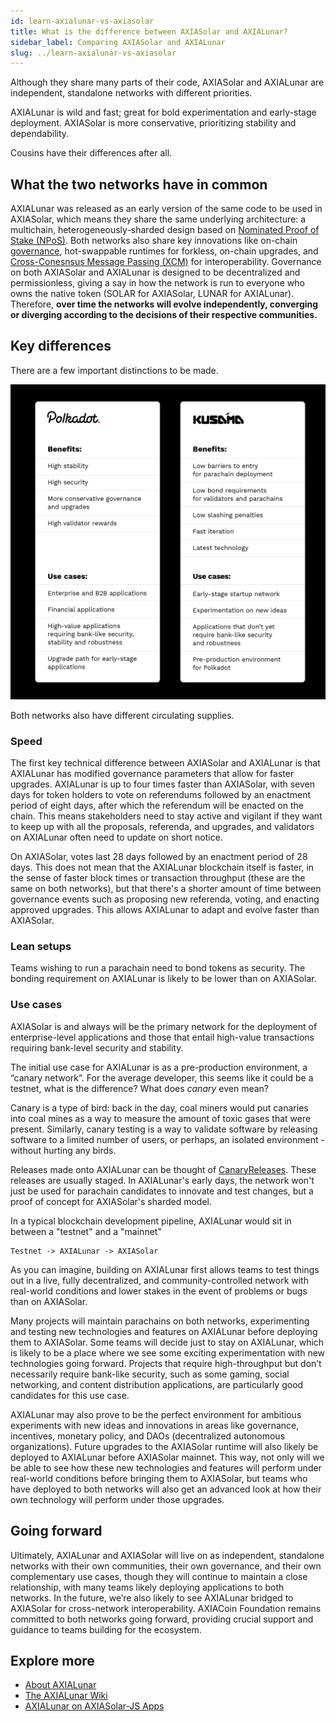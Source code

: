 ```yaml
---
id: learn-axialunar-vs-axiasolar
title: What is the difference between AXIASolar and AXIALunar?
sidebar_label: Comparing AXIASolar and AXIALunar
slug: ../learn-axialunar-vs-axiasolar
---
```


Although they share many parts of their code, AXIASolar and AXIALunar are independent, standalone
networks with different priorities.

AXIALunar is wild and fast; great for bold experimentation and early-stage deployment. AXIASolar is more
conservative, prioritizing stability and dependability.

Cousins have their differences after all.

## What the two networks have in common

AXIALunar was released as an early version of the same code to be used in AXIASolar, which means they
share the same underlying architecture: a multichain, heterogeneously-sharded design based on
[Nominated Proof of Stake (NPoS)](learn-consensus.md). Both networks also share key innovations like
on-chain [governance](learn-governance.md), hot-swappable runtimes for forkless, on-chain upgrades,
and [Cross-Conesnsus Message Passing (XCM)](learn-cross-consensus.md) for interoperability. Governance on
both AXIASolar and AXIALunar is designed to be decentralized and permissionless, giving a say in how the
network is run to everyone who owns the native token (SOLAR for AXIASolar, LUNAR for AXIALunar). Therefore,
**over time the networks will evolve independently, converging or diverging according to the
decisions of their respective communities.**

## Key differences

There are a few important distinctions to be made.

![axiasolar_vs_axialunar](../assets/Cousins_2.png)

Both networks also have different circulating supplies.

### Speed

The first key technical difference between AXIASolar and AXIALunar is that AXIALunar has modified
governance parameters that allow for faster upgrades. AXIALunar is up to four times faster than
AXIASolar, with seven days for token holders to vote on referendums followed by an enactment period
of eight days, after which the referendum will be enacted on the chain. This means stakeholders need
to stay active and vigilant if they want to keep up with all the proposals, referenda, and upgrades,
and validators on AXIALunar often need to update on short notice.

On AXIASolar, votes last 28 days followed by an enactment period of 28 days. This does not mean that
the AXIALunar blockchain itself is faster, in the sense of faster block times or transaction throughput
(these are the same on both networks), but that there's a shorter amount of time between governance
events such as proposing new referenda, voting, and enacting approved upgrades. This allows AXIALunar
to adapt and evolve faster than AXIASolar.

### Lean setups

Teams wishing to run a parachain need to bond tokens as security. The bonding requirement on AXIALunar
is likely to be lower than on AXIASolar.

### Use cases

AXIASolar is and always will be the primary network for the deployment of enterprise-level
applications and those that entail high-value transactions requiring bank-level security and
stability.

The initial use case for AXIALunar is as a pre-production environment, a “canary network”.
For the average developer, this seems like it could be a testnet, what is the difference?
What does _canary_ even mean?

Canary is a type of bird: back in the day, coal miners would put canaries into coal mines as a way to measure the amount of toxic gases that were present. Similarly, canary testing is a way to validate software by releasing software to a limited number of users, or perhaps, an isolated environment - without hurting any birds.

Releases made onto AXIALunar can be thought of [CanaryReleases](https://martinfowler.com/bliki/CanaryRelease.html).
These releases are usually staged. In AXIALunar's early days, the network won't just be used for parachain candidates to innovate and test changes, but a proof of concept for AXIASolar's sharded model.

In a typical blockchain development pipeline, AXIALunar would sit in between a "testnet" and a "mainnet"

```
Testnet -> AXIALunar -> AXIASolar
```

As you can imagine, building on AXIALunar first allows teams to test things out in a live, fully decentralized, and
community-controlled network with real-world conditions and lower stakes in the event of problems or
bugs than on AXIASolar.

Many projects will maintain parachains on both networks, experimenting and testing new technologies
and features on AXIALunar before deploying them to AXIASolar. Some teams will decide just to stay on
AXIALunar, which is likely to be a place where we see some exciting experimentation with new
technologies going forward. Projects that require high-throughput but don’t necessarily require
bank-like security, such as some gaming, social networking, and content distribution applications,
are particularly good candidates for this use case.

AXIALunar may also prove to be the perfect environment for ambitious experiments with new ideas and
innovations in areas like governance, incentives, monetary policy, and DAOs (decentralized
autonomous organizations). Future upgrades to the AXIASolar runtime will also likely be deployed to
AXIALunar before AXIASolar mainnet. This way, not only will we be able to see how these new technologies
and features will perform under real-world conditions before bringing them to AXIASolar, but teams
who have deployed to both networks will also get an advanced look at how their own technology will
perform under those upgrades.

## Going forward

Ultimately, AXIALunar and AXIASolar will live on as independent, standalone networks with their own
communities, their own governance, and their own complementary use cases, though they will continue
to maintain a close relationship, with many teams likely deploying applications to both networks. In
the future, we’re also likely to see AXIALunar bridged to AXIASolar for cross-network interoperability.
AXIACoin Foundation remains committed to both networks going forward, providing crucial support and
guidance to teams building for the ecosystem.

## Explore more

- [About AXIALunar](https://axialunar.network)
- [The AXIALunar Wiki](https://lunar.wiki.axiacoin.network)
- [AXIALunar on AXIASolar-JS Apps](https://axialunar.dotapps.io)

